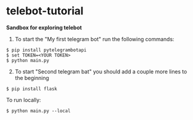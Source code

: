 # telebot-tutorial
__Sandbox for exploring telebot__

1. To start the "My first telegram bot" run the following commands:
```
$ pip install pytelegrambotapi
$ set TOKEN=<YOUR TOKEN>
$ python main.py
```

2. To start "Second telegram bat" you should add a couple more lines to the beginning

```
$ pip install flask
```
To run locally:
```
$ python main.py --local
```


